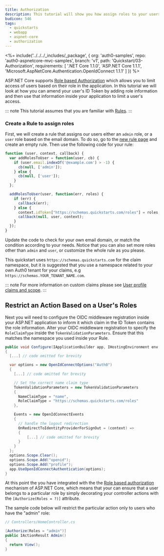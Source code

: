```yaml
---
title: Authorization
description: This tutorial will show you how assign roles to your users, and use those claims to authorize or deny a user to access certain routes in the app.
budicon: 546
tags:
  - quickstarts
  - webapp
  - aspnet-core
  - authorization
---
```


<%= include('../../../_includes/_package', {
  org: 'auth0-samples',
  repo: 'auth0-aspnetcore-mvc-samples',
  branch: 'v1',
  path: 'Quickstart/03-Authorization',
  requirements: [
    '.NET Core 1.1.0',
    'ASP.NET Core 1.1.1',
    'Microsoft.AspNetCore.Authentication.OpenIdConnect 1.1.1'
  ]
}) %>

ASP.NET Core supports [Role based Authorization](https://docs.microsoft.com/en-us/aspnet/core/security/authorization/roles) which allows you to limit access of users based on their role in the application. In this tutorial we will look at how you can amend your user's ID Token by adding role information and then use that information inside your application to limit a user's access.

::: note
This tutorial assumes that you are familiar with [Rules](/rules/current).
:::

### Create a Rule to assign roles

First, we will create a rule that assigns our users either an `admin` role, or a `user` role based on the email domain. To do so, go to the [new rule page](${manage_url}/#/rules/new) and create an empty rule. Then use the following code for your rule:

```js
function (user, context, callback) {
  var addRolesToUser = function(user, cb) {
    if (user.email.indexOf('@example.com') > -1) {
      cb(null, ['admin']);
    } else {
      cb(null, ['user']);
    }
  };

  addRolesToUser(user, function(err, roles) {
    if (err) {
      callback(err);
    } else {
      context.idToken["https://schemas.quickstarts.com/roles"] = roles;     
      callback(null, user, context);
    }
  });
}
```

Update the code to check for your own email domain, or match the condition according to your needs. Notice that you can also set more roles other than `admin` and `user`, or customize the whole rule as you please.

This quickstart uses `https://schemas.quickstarts.com` for the claim namespace, but it is suggested that you use a namespace related to your own Auth0 tenant for your claims, e.g `https://schemas.YOUR_TENANT_NAME.com`.

::: note
For more information on custom claims please see [User profile claims and scope](/api-auth/tutorials/adoption/scope-custom-claims).
:::

## Restrict an Action Based on a User's Roles

Next you will need to configure the OIDC middleware registration inside your ASP.NET application to inform it which claim in the ID Token contains the role information. Alter your OIDC middleware registration to specify the `RoleClaimType` inside the `TokenValidationParameters`. Ensure that this matches the namespace you used inside your Rule.

```csharp
public void Configure(IApplicationBuilder app, IHostingEnvironment env, ILoggerFactory loggerFactory, IOptions<Auth0Settings> auth0Settings)
{
  [...] // code omitted for brevity

  var options = new OpenIdConnectOptions("Auth0")
  {
    [...] // code omitted for brevity

    // Set the correct name claim type
    TokenValidationParameters = new TokenValidationParameters
    {
      NameClaimType = "name",
      RoleClaimType = "https://schemas.quickstarts.com/roles"
    },

    Events = new OpenIdConnectEvents
    {
      // handle the logout redirection
      OnRedirectToIdentityProviderForSignOut = (context) =>
      {
          [...] // code omitted for brevity
      }
    }
  };
  options.Scope.Clear();
  options.Scope.Add("openid");
  options.Scope.Add("profile");
  app.UseOpenIdConnectAuthentication(options);
}
```

At this point the you have integrated with the the [Role based authorization](https://docs.microsoft.com/en-us/aspnet/core/security/authorization/roles) mechanism of ASP.NET Core, which means that your can ensure that a user belongs to a particular role by simply decorating your controller actions with the `[Authorize(Roles = ?)]` attribute.

The sample code below will restrict the particular action only to users who have the "admin" role:

```csharp
// Controllers/HomeController.cs

[Authorize(Roles = "admin")]
public IActionResult Admin()
{
  return View();
}
```
